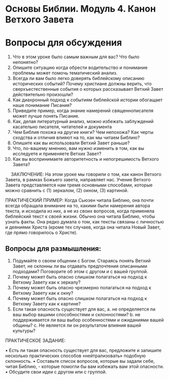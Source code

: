 # Основы Библии. Модуль 4. Канон Ветхого Завета 

# Вопросы для обсуждения 


1.	Что в этом уроке было самым важным для вас? Что было непонятно?
2.	Опишите ситуацию когда обрести водительство и понимание проблемы может помочь тематический анализ. 
3.	Всегда ли вам было легко доверять библейскому описанию исторических событий? Почему христиане должны верить, что сверхъестественные события о которых рассказывает Ветхий Завет действительно произошли? 
4.	Как диахронный подход к событиям библейской истории обогащает наше понимание Писания? 
5.	Приведите пример, когда знание намерений священнописателя может лучше понять Писание. 
6.	Как, делая литературный анализ, можно избежать заблуждений касательно писателя, читателей и документа 
7.	Чем Библия похожа на другие книги? Чем непохожа? Как черты сходства и отличия влияют на то, как мы читаем Библию? 
8.	Опишите как вы использовали Ветхий Завет раньше? 
9.	Что, по-вашему мнению, вам нужно изменить в том, как вы исследуете и применяете Ветхих Завет?
10.	Как вы воспринимаете авторитетность и непогрешимость Ветхого Завета?


 
ЗАКЛЮЧЕНИЕ:  На этом уроке мы говорили о том, как канон Ветхого Завета, в рамках Божьего завета, направляет нас. Учение Ветхого Завета представляется нам тремя основными способами, которые можно сравнить с (1) зеркалом, (2) окном, (3) картиной.   

ПРАКТИЧЕСКИЙ ПРИМЕР: Когда Сьюзен читала Библию, она почти всегда обращала внимание на то, какими были намерения автора текста, и исходила из них, а не из своих вопросов, когда применяла библейский текст к своей жизни. Обычно она читала Библию, чтобы узнать факты. Она редко думала о том, как тексты связаны с личностью и деяниями Христа (кроме тех случаев, когда она читала Новый Завет, где прямо говорилось о Христе). 

## Вопросы для размышления:

1.	Подумайте о своем общении с Богом. Стараясь понять Ветхий Завет, не склонны ли вы отдавать предпочтения описанными подходами? Поговорите об этом с другом и с вашей группой.
2.	Почему может быть опасно слишком полагаться на подход к Ветхому Завету как к зеркалу?
3.	Почему может быть опасно чрезмерно полагаться на подход к Ветхому Завету как к окну?
4.	Почему может быть опасно слишком полагаться на подход к Ветхому Завету как к картине?
5.	Если такая опасность существует для вас, 
a.	не определяется ли ваш выбор вашими способностями и склонностями?
b.	не поддерживается ли ваш выбор особенностями и ожиданиями вашей общины?
c.	Не является ли он результатом влияния вашей культуры?

ПРАКТИЧЕСКОЕ ЗАДАНИЕ:

•	Есть ли такая опасность существует для вас, предложите и запишите несколько практических способов «нейтрализовать» подобную склонность. 
•	Составьте список вопросов, которые вы задали себе, читая Библию, - которые помогли бы вам избежать вам этой опасности. 
•	Обсудите свои идеи с другом или с группой. 

